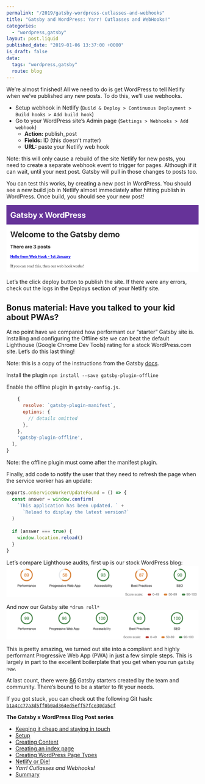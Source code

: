 ```yaml
---
permalink: "/2019/gatsby-wordpress-cutlasses-and-webhooks"
title: "Gatsby and WordPress: Yarr! Cutlasses and WebHooks!"
categories:
  - "wordpress,gatsby"
layout: post.liquid
published_date: "2019-01-06 13:37:00 +0000"
is_draft: false
data:
  tags: "wordpress,gatsby"
  route: blog
---
```

We’re almost finished! All we need to do is get WordPress to tell Netlify when we’ve published any new posts. To do this, we’ll use webhooks.

- Setup webhook in Netlify (`Build & Deploy > Continuous Deployment > Build hooks > Add build hook`)
- Go to your WordPress site’s Admin page (`Settings > Webhooks > Add webhook`)
  - **Action:** publish_post
  - **Fields:** ID (this doesn’t matter)
  - **URL:** paste your Netlify web hook

Note: this will only cause a rebuild of the site Netlify for new posts, you need to create a separate webhook event to trigger for pages. Although if it can wait, until your next post. Gatsby will pull in those changes to posts too.

You can test this works, by creating a new post in WordPress. You should see a new build job in Netlify almost immediately after hitting publish in WordPress. Once build, you should see your new post!

![Web Hook Triggered Post](/img/gxw-webhook-post.png)

Let’s the click deploy button to publish the site. If there were any errors, check out the logs in the Deploys section of your Netlify site.

## Bonus material: Have you talked to your kid about PWAs?

At no point have we compared how performant our “starter” Gatsby site is. Installing and configuring the Offline site we can beat the default Lighthouse (Google Chrome Dev Tools) rating for a stock WordPress.com site. Let’s do this last thing!

Note: this is a copy of the instructions from the Gatsby [docs](https://www.gatsbyjs.org/docs/add-offline-support-with-a-service-worker/#add-offline-support-with-a-service-worker).

Install the plugin `npm install --save gatsby-plugin-offline`

Enable the offline plugin in `gatsby-config.js`.

```js
    {
      resolve: `gatsby-plugin-manifest`,
      options: {
        // details omitted
      },
    },
    'gatsby-plugin-offline',
  ],
}
```

Note: the offline plugin must come after the manifest plugin.

Finally, add code to notify the user that they need to refresh the page when the service worker has an update:

```js
exports.onServiceWorkerUpdateFound = () => {
  const answer = window.confirm(
    `This application has been updated. ` +
      `Reload to display the latest version?`
  )

  if (answer === true) {
    window.location.reload()
  }
}
```

Let’s compare Lighthouse audits, first up is our stock WordPress blog:
![Web Hook Triggered Post](/img/gxw-lighthouse-1.png)

And now our Gatsby site `*drum roll*`
![Web Hook Triggered Post](/img/gxw-lighthouse-2.png)

This is pretty amazing, we turned out site into a compliant and highly performant Progressive Web App (PWA) in just a few simple steps. This is largely in part to the excellent boilerplate that you get when you run `gatsby new`.

At last count, there were [86](https://www.gatsbyjs.org/starters/?v=2) Gatsby starters created by the team and community. There’s bound to be a starter to fit your needs.

If you got stuck, you can check out the following Git hash: [`b1a4cc77a3d5ff0b0ad364ed5eff57fce30da5cf`](https://github.com/booyaa/wordsby/commit/b1a4cc77a3d5ff0b0ad364ed5eff57fce30da5cf)

**The Gatsby x WordPress Blog Post series**

- [Keeping it cheap and staying in touch](/2019/gatsby-wordpress-keeping-it-cheap-and-staying-in-touch)
- [Setup](/2019/gatsby-wordpress-setup)
- [Creating Content](/2019/gatsby-wordpress-creating-content)
- [Creating an index page](/2019/gatsby-wordpress-index-page)
- [Creating WordPress Page Types](/2019/gatsby-wordpress-pages)
- [Netlify or Die!](/2019/gatsby-wordpress-netlify)
- *Yarr! Cutlasses and Webhooks!*
- [Summary](/2019/gatsby-wordpress-summary)
